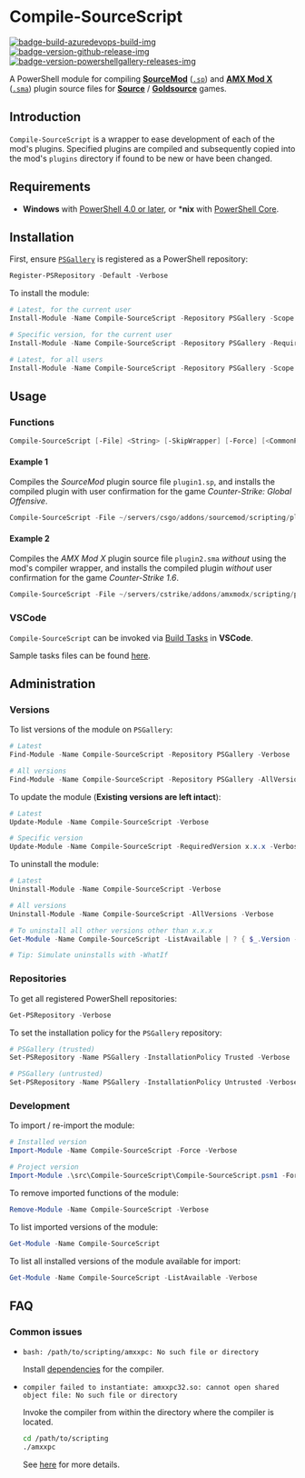 # Compile-SourceScript

[![badge-build-azuredevops-build-img][]][badge-build-azuredevops-build-src] [![badge-version-github-release-img][]][badge-version-github-release-src] [![badge-version-powershellgallery-releases-img][]][badge-version-powershellgallery-releases-src]

[badge-build-azuredevops-build-img]: https://img.shields.io/azure-devops/build/startersclan/Compile-SourceScript/4/master.svg?label=build&logo=azure-pipelines&style=flat-square
[badge-build-azuredevops-build-src]: https://dev.azure.com/startersclan/Compile-SourceScript/_build?definitionId=4
[badge-version-github-release-img]: https://img.shields.io/github/v/release/startersclan/Compile-SourceScript?style=flat-square
[badge-version-github-release-src]: https://github.com/startersclan/Compile-SourceScript/releases
[badge-version-powershellgallery-releases-img]: https://img.shields.io/powershellgallery/v/Compile-SourceScript?logo=powershell&logoColor=white&label=PSGallery&labelColor=&style=flat-square
[badge-version-powershellgallery-releases-src]: https://www.powershellgallery.com/packages/Compile-SourceScript/

A PowerShell module for compiling [**SourceMod**](https://www.sourcemod.net/) ([`.sp`](https://wiki.alliedmods.net/Compiling_SourceMod_Plugins)) and [**AMX Mod X**](https://www.amxmodx.org/) ([`.sma`](https://wiki.alliedmods.net/Compiling_Plugins_(AMX_Mod_X))) plugin source files for [**Source**](https://developer.valvesoftware.com/wiki/Source) / [**Goldsource**](https://developer.valvesoftware.com/wiki/Goldsource) games.

## Introduction

`Compile-SourceScript` is a wrapper to ease development of each of the mod's plugins. Specified plugins are compiled and subsequently copied into the mod's `plugins` directory if found to be new or have been changed.

## Requirements

- **Windows** with [PowerShell 4.0 or later](https://docs.microsoft.com/en-us/powershell/scripting/install/installing-windows-powershell), or ***nix** with [PowerShell Core](https://github.com/powershell/powershell#-powershell).

## Installation

First, ensure [`PSGallery`](https://www.powershellgallery.com/) is registered as a PowerShell repository:

```powershell
Register-PSRepository -Default -Verbose
```

To install the module:

```powershell
# Latest, for the current user
Install-Module -Name Compile-SourceScript -Repository PSGallery -Scope CurrentUser -Verbose

# Specific version, for the current user
Install-Module -Name Compile-SourceScript -Repository PSGallery -RequiredVersion x.x.x -Scope CurrentUser -Verbose

# Latest, for all users
Install-Module -Name Compile-SourceScript -Repository PSGallery -Scope AllUsers -Verbose
```

## Usage

### Functions

```powershell
Compile-SourceScript [-File] <String> [-SkipWrapper] [-Force] [<CommonParameters>]
```

#### Example 1

Compiles the *SourceMod* plugin source file `plugin1.sp`, and installs the compiled plugin with user confirmation for the game *Counter-Strike: Global Offensive*.

```powershell
Compile-SourceScript -File ~/servers/csgo/addons/sourcemod/scripting/plugin1.sp
```

#### Example 2

Compiles the *AMX Mod X* plugin source file `plugin2.sma` *without* using the mod's compiler wrapper, and installs the compiled plugin *without* user confirmation for the game *Counter-Strike 1.6*.

```powershell
Compile-SourceScript -File ~/servers/cstrike/addons/amxmodx/scripting/plugin2.sma -SkipWrapper -Force
```

### VSCode

`Compile-SourceScript` can be invoked via [Build Tasks](https://code.visualstudio.com/docs/editor/tasks#vscode) in **VSCode**.

Sample tasks files can be found [here](docs/samples/.vscode).

## Administration

### Versions

To list versions of the module on `PSGallery`:

```powershell
# Latest
Find-Module -Name Compile-SourceScript -Repository PSGallery -Verbose

# All versions
Find-Module -Name Compile-SourceScript -Repository PSGallery -AllVersions -Verbose
```

To update the module (**Existing versions are left intact**):

```powershell
# Latest
Update-Module -Name Compile-SourceScript -Verbose

# Specific version
Update-Module -Name Compile-SourceScript -RequiredVersion x.x.x -Verbose
```

To uninstall the module:

```powershell
# Latest
Uninstall-Module -Name Compile-SourceScript -Verbose

# All versions
Uninstall-Module -Name Compile-SourceScript -AllVersions -Verbose

# To uninstall all other versions other than x.x.x
Get-Module -Name Compile-SourceScript -ListAvailable | ? { $_.Version -ne 'x.x.x' } | % { Uninstall-Module -Name $_.Name -RequiredVersion $_.Version -Verbose }

# Tip: Simulate uninstalls with -WhatIf
```

### Repositories

To get all registered PowerShell repositories:

```powershell
Get-PSRepository -Verbose
```

To set the installation policy for the `PSGallery` repository:

```powershell
# PSGallery (trusted)
Set-PSRepository -Name PSGallery -InstallationPolicy Trusted -Verbose

# PSGallery (untrusted)
Set-PSRepository -Name PSGallery -InstallationPolicy Untrusted -Verbose
```

### Development

To import / re-import the module:

```powershell
# Installed version
Import-Module -Name Compile-SourceScript -Force -Verbose

# Project version
Import-Module .\src\Compile-SourceScript\Compile-SourceScript.psm1 -Force -Verbose
```

To remove imported functions of the module:

```powershell
Remove-Module -Name Compile-SourceScript -Verbose
```

To list imported versions of the module:

```powershell
Get-Module -Name Compile-SourceScript
```

To list all installed versions of the module available for import:

```powershell
Get-Module -Name Compile-SourceScript -ListAvailable -Verbose
```

## FAQ

### Common issues

- `bash: /path/to/scripting/amxxpc: No such file or directory`

    Install [dependencies](test/scripts/dep/linux/sourcepawn-dependencies.sh) for the compiler.

- `compiler failed to instantiate: amxxpc32.so: cannot open shared object file: No such file or directory`

    Invoke the compiler from within the directory where the compiler is located.

    ```sh
    cd /path/to/scripting
    ./amxxpc
    ```

    See [here](https://forums.alliedmods.net/showthread.php?p=154320) for more details.
